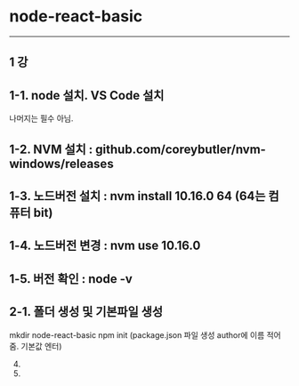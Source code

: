 ﻿# node-react-basic
--------------------------------------------------------------------------------
1 강
----


1-1. node 설치. VS Code 설치
-----------------
나머지는 필수 아님.

1-2. NVM 설치 : github.com/coreybutler/nvm-windows/releases 
----------------
1-3. 노드버전 설치 : nvm install 10.16.0 64  (64는 컴퓨터 bit)
-----------------
1-4. 노드버전 변경 : nvm use 10.16.0
-----------------
1-5. 버전 확인 : node -v
-----------------
2-1. 폴더 생성 및 기본파일 생성
-----------------
mkdir node-react-basic
npm init (package.json 파일 생성 author에 이름 적어줌. 기본값 엔터)


4. 
5.
